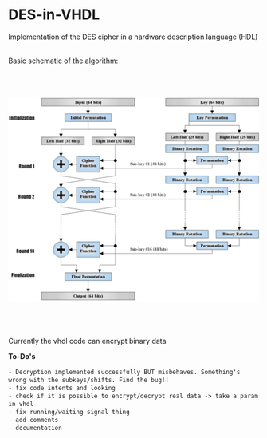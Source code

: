 # DES-in-VHDL
Implementation of the DES cipher in a hardware description language (HDL)

<br />
Basic schematic of the algorithm:

<br />
<br />
<br />
<br />

![alt tag](https://github.com/AlexMitakos/DES-in-VHDL/blob/master/des.gif)

<br />
<br />
<br />
Currently the vhdl code can encrypt binary data 

**To-Do's**

 ```
- Decryption implemented successfully BUT misbehaves. Something's wrong with the subkeys/shifts. Find the bug!!
- fix code intents and looking
- check if it is possible to encrypt/decrypt real data -> take a param in vhdl
- fix running/waiting signal thing
- add comments
- documentation
 ```
